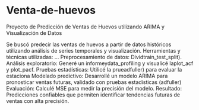 # Venta-de-huevos
Proyecto de Predicción de Ventas de Huevos utilizando ARIMA y Visualización de Datos

Se buscó predecir las ventas de huevos a partir de datos históricos utilizando análisis de series temporales y visualización.
Herramientas y técnicas utilizadas: ...
Preprocesamiento de datos: Dividtrain_test_split).
Análisis exploratorio: Generé un informeydata_profiling y visualicé laplot_acf y plot_pacf.
Pruebas estadísticas: Utilicé la prueadfuller) para evaluar la estaciona
Modelado predictivo: Desarrollé un modelo ARIMA para pronosticar ventas futuras, validado con pruebas estadísticas (adfuller)
Evaluación: Calculé MSE para medir la precisión del modelo.
Resultado: Predicciones confiables que permiten identificar tendencias futuras de ventas con alta precisión.
